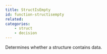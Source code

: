 ```yaml
---
title: StructIsEmpty
id: function-structisempty
related:
categories:
    - struct
    - decision
---
```


Determines whether a structure contains data.